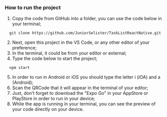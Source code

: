 ### How to run the project

1. Copy the code from GitHub into a folder, you can use the code below in your terminal;

```
  git clone https://github.com/JuniorSelister/TaskListReactNative.git
```

2. Next, open this project in the VS Code, or any other editor of your preference;
3. In the terminal, it could be from your editor or external;
4. Type the code below to start the project;

```
  npm start
```
5. In order to run in Android or iOS you should type the letter i (iOA) and a (Android);
6. Scan the QRCode that it will appear in the terminal of your editor;
7. Just, don't forget to download the "Expo Go" in your AppStore or PlayStore in order to run in your device;
8. While the app is running in your terminal, you can see the preview of your code directly on your device.